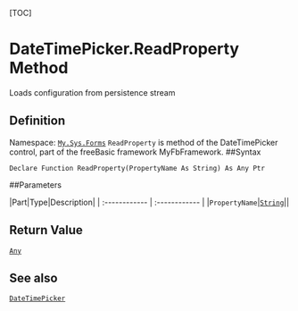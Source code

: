 [TOC]
# DateTimePicker.ReadProperty Method
Loads configuration from persistence stream
## Definition
Namespace: [`My.Sys.Forms`](My.Sys.Forms.md)
`ReadProperty` is method of the DateTimePicker control, part of the freeBasic framework MyFbFramework.
##Syntax
```freeBasic
Declare Function ReadProperty(PropertyName As String) As Any Ptr
```

##Parameters

|Part|Type|Description|
| :------------ | :------------ |
|`PropertyName`|[`String`]("https://www.freebasic.net/wiki/KeyPgString")||

## Return Value
[`Any`]("https://www.freebasic.net/wiki/KeyPgAny")
## See also
[`DateTimePicker`](DateTimePicker.md)
